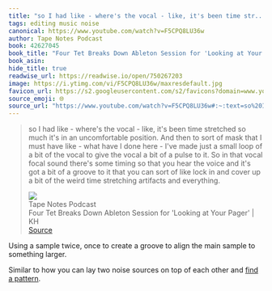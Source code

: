 ```yaml
---
title: "so I had like - where's the vocal - like, it's been time str..."
tags: editing music noise
canonical: https://www.youtube.com/watch?v=F5CPQ8LU36w
author: Tape Notes Podcast
book: 42627045
book_title: "Four Tet Breaks Down Ableton Session for 'Looking at Your Pager' | KH"
book_asin: 
hide_title: true
readwise_url: https://readwise.io/open/750267203
image: https://i.ytimg.com/vi/F5CPQ8LU36w/maxresdefault.jpg
favicon_url: https://s2.googleusercontent.com/s2/favicons?domain=www.youtube.com
source_emoji: 🌐
source_url: "https://www.youtube.com/watch?v=F5CPQ8LU36w#:~:text=so%20I%20had,artifacts%20and%20everything."
---
```


> so I had like - where's the vocal - like, it's been time stretched so much it's in an uncomfortable position. And then to sort of mask that I must have like - what have I done here - I've made just a small loop of a bit of the vocal to give the vocal a bit of a pulse to it. So in that vocal focal sound there's some timing so that you hear the voice and it's got a bit of a groove to it that you can sort of like lock in and cover up a bit of the weird time stretching artifacts and everything.
> <div class="quoteback-footer"><div class="quoteback-avatar"><img class="mini-favicon" src="https://s2.googleusercontent.com/s2/favicons?domain=www.youtube.com"></div><div class="quoteback-metadata"><div class="metadata-inner"><span style="display:none">FROM:</span><div aria-label="Tape Notes Podcast" class="quoteback-author"> Tape Notes Podcast</div><div aria-label="Four Tet Breaks Down Ableton Session for 'Looking at Your Pager' | KH" class="quoteback-title"> Four Tet Breaks Down Ableton Session for 'Looking at Your Pager' | KH</div></div></div><div class="quoteback-backlink"><a target="_blank" aria-label="go to the full text of this quotation" rel="noopener" href="https://www.youtube.com/watch?v=F5CPQ8LU36w#:~:text=so%20I%20had,artifacts%20and%20everything." class="quoteback-arrow"> Source</a></div></div>

Using a sample twice, once to create a groove to align the main sample to something larger.

Similar to how you can lay two noise sources on top of each other and [find a pattern](https://www.joshbeckman.org/notes/432295650).